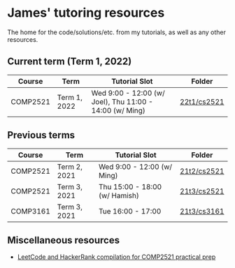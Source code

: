 # James' tutoring resources
The home for the code/solutions/etc. from my tutorials, as well as any other resources.

## Current term (Term 1, 2022)
| Course |    Term    |          Tutorial Slot           |                                      Folder                                           |
|--------|------------|----------------------------------|---------------------------------------------------------------------------------------|
|COMP2521|Term 1, 2022| Wed 9:00 - 12:00 (w/ Joel), Thu 11:00 - 14:00 (w/ Ming) |[22t1/cs2521](https://github.com/jedavidson/tutoring/blob/master/22t1/cs2521)|

## Previous terms
| Course |    Term    |          Tutorial Slot           |                                      Folder                                        |
|--------|------------|----------------------------------|------------------------------------------------------------------------------------|
|COMP2521|Term 2, 2021| Wed 9:00 - 12:00 (w/ Ming) |[21t2/cs2521](https://github.com/jedavidson/tutoring/tree/21t2-finished/21t2/cs2521)|
|COMP2521|Term 3, 2021|Thu 15:00 - 18:00 (w/ Hamish)|[21t3/cs2521](https://github.com/jedavidson/tutoring/tree/21t3-finished/21t3/cs2521)|
|COMP3161|Term 3, 2021|      Tue 16:00 - 17:00       |[21t3/cs3161](https://github.com/jedavidson/tutoring/tree/21t3-finished/21t3/cs2521)|

## Miscellaneous resources

- [LeetCode and HackerRank compilation for COMP2521 practical prep](https://gist.github.com/jedavidson/1a99b8944897d532271fe164d4ce3049)

